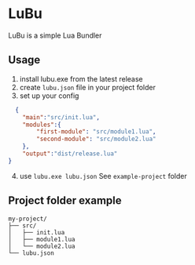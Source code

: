 # LuBu
LuBu is a simple Lua Bundler

## Usage
1. install lubu.exe from the latest release
2. create `lubu.json` file in your project folder
3. set up your config
```json
  {
    "main":"src/init.lua",
    "modules":{
        "first-module": "src/module1.lua",
        "second-module": "src/module2.lua"
    },
    "output":"dist/release.lua"
}
```
4. use `lubu.exe lubu.json`
See `example-project` folder

## Project folder example
```
my-project/
├── src/
│   ├── init.lua
│   ├── module1.lua
│   └── module2.lua
└── lubu.json
```
